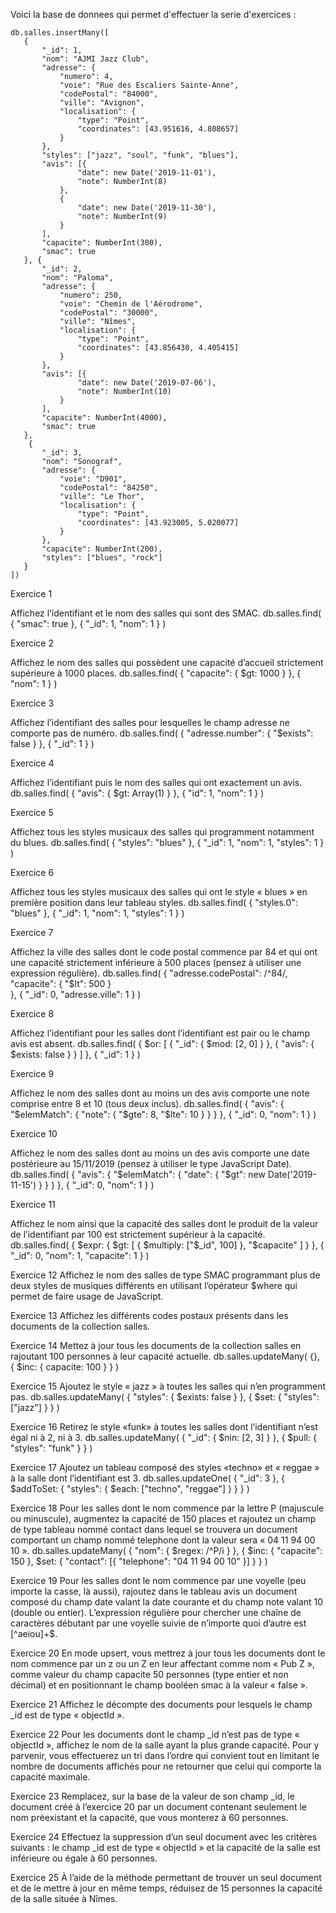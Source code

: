 Voici la base de donnees qui permet d'effectuer la serie d'exercices : 

```
db.salles.insertMany([ 
   { 
       "_id": 1, 
       "nom": "AJMI Jazz Club", 
       "adresse": { 
           "numero": 4, 
           "voie": "Rue des Escaliers Sainte-Anne", 
           "codePostal": "84000", 
           "ville": "Avignon", 
           "localisation": { 
               "type": "Point", 
               "coordinates": [43.951616, 4.808657] 
           } 
       }, 
       "styles": ["jazz", "soul", "funk", "blues"], 
       "avis": [{ 
               "date": new Date('2019-11-01'), 
               "note": NumberInt(8) 
           }, 
           { 
               "date": new Date('2019-11-30'), 
               "note": NumberInt(9) 
           } 
       ], 
       "capacite": NumberInt(300), 
       "smac": true 
   }, { 
       "_id": 2, 
       "nom": "Paloma", 
       "adresse": { 
           "numero": 250, 
           "voie": "Chemin de l'Aérodrome", 
           "codePostal": "30000", 
           "ville": "Nîmes", 
           "localisation": { 
               "type": "Point", 
               "coordinates": [43.856430, 4.405415] 
           } 
       }, 
       "avis": [{ 
               "date": new Date('2019-07-06'), 
               "note": NumberInt(10) 
           } 
       ], 
       "capacite": NumberInt(4000), 
       "smac": true 
   }, 
    { 
       "_id": 3, 
       "nom": "Sonograf", 
       "adresse": { 
           "voie": "D901", 
           "codePostal": "84250", 
           "ville": "Le Thor", 
           "localisation": { 
               "type": "Point", 
               "coordinates": [43.923005, 5.020077] 
           } 
       }, 
       "capacite": NumberInt(200), 
       "styles": ["blues", "rock"] 
   } 
]) 
```

Exercice 1

Affichez l’identifiant et le nom des salles qui sont des SMAC.
db.salles.find(
    { "smac": true },
    { "_id": 1, "nom": 1 }
)

Exercice 2

Affichez le nom des salles qui possèdent une capacité d’accueil strictement supérieure à 1000 places.
db.salles.find(
    { "capacite": { $gt: 1000 } },
    { "nom": 1 }
)

Exercice 3

Affichez l’identifiant des salles pour lesquelles le champ adresse ne comporte pas de numéro.
db.salles.find(
    { "adresse.number": { "$exists": false } },
    { "_id": 1 }
)

Exercice 4

Affichez l’identifiant puis le nom des salles qui ont exactement un avis.
db.salles.find(
    { "avis": { $gt: Array(1) } },
    { "id": 1, "nom": 1 }
)

Exercice 5

Affichez tous les styles musicaux des salles qui programment notamment du blues.
db.salles.find(
    { "styles": "blues" },
    { "_id": 1, "nom": 1, "styles": 1 }
)

Exercice 6

Affichez tous les styles musicaux des salles qui ont le style « blues » en première position dans leur tableau styles.
db.salles.find(
    { "styles.0": "blues" },
    { "_id": 1, "nom": 1, "styles": 1 }
)

Exercice 7

Affichez la ville des salles dont le code postal commence par 84 et qui ont une capacité strictement inférieure à 500 places (pensez à utiliser une expression régulière).
db.salles.find(
    { 
        "adresse.codePostal": /^84/, 
        "capacite": { "$lt": 500 }   
    },
    { "_id": 0, "adresse.ville": 1 } 
)

Exercice 8

Affichez l’identifiant pour les salles dont l’identifiant est pair ou le champ avis est absent.
db.salles.find(
    {
        $or: [
            { "_id": { $mod: [2, 0] } },
            { "avis": { $exists: false } }
        ]
    },
    { "_id": 1 }
)

Exercice 9

Affichez le nom des salles dont au moins un des avis comporte une note comprise entre 8 et 10 (tous deux inclus).
db.salles.find(
    {
        "avis": {
            "$elemMatch": {
                "note": { "$gte": 8, "$lte": 10 }
            }
        }
    },
    { "_id": 0, "nom": 1 }
)

Exercice 10

Affichez le nom des salles dont au moins un des avis comporte une date postérieure au 15/11/2019 (pensez à utiliser le type JavaScript Date).
db.salles.find(
    {
        "avis": {
            "$elemMatch": {
                "date": { "$gt": new Date('2019-11-15') }
            }
        }
    },
    { "_id": 0, "nom": 1 }
)


Exercice 11

Affichez le nom ainsi que la capacité des salles dont le produit de la valeur de l’identifiant par 100 est strictement supérieur à la capacité.
db.salles.find(
    {
        $expr: {
            $gt: [
                { $multiply: ["$_id", 100] },
                "$capacite" 
            ]
        }
    },
    { "_id": 0, "nom": 1, "capacite": 1 }
)

Exercice 12
Affichez le nom des salles de type SMAC programmant plus de deux styles de musiques différents en utilisant l’opérateur $where qui permet de faire usage de JavaScript.


Exercice 13
Affichez les différents codes postaux présents dans les documents de la collection salles.


Exercice 14
Mettez à jour tous les documents de la collection salles en rajoutant 100 personnes à leur capacité actuelle.
db.salles.updateMany(
    {},
    { $inc: { capacite: 100 } }
)

Exercice 15
Ajoutez le style « jazz » à toutes les salles qui n’en programment pas.
db.salles.updateMany(
    { "styles": { $exists: false } }, 
    { $set: { "styles": ["jazz"] } }
)


Exercice 16
Retirez le style «funk» à toutes les salles dont l’identifiant n’est égal ni à 2, ni à 3.
db.salles.updateMany(
    { "_id": { $nin: [2, 3] } },
    { $pull: { "styles": "funk" } } 
)


Exercice 17
Ajoutez un tableau composé des styles «techno» et « reggae » à la salle dont l’identifiant est 3.
db.salles.updateOne(
    { "_id": 3 }, 
    { $addToSet: { "styles": { $each: ["techno", "reggae"] } } } 
)

Exercice 18
Pour les salles dont le nom commence par la lettre P (majuscule ou minuscule), augmentez la capacité de 150 places et rajoutez un champ de type tableau nommé contact dans lequel se trouvera un document comportant un champ nommé telephone dont la valeur sera « 04 11 94 00 10 ».
db.salles.updateMany(
    { "nom": { $regex: /^P/i } }, 
    { 
        $inc: { "capacite": 150 }, 
        $set: { 
            "contact": [{ "telephone": "04 11 94 00 10" }] 
        }
    }
)


Exercice 19
Pour les salles dont le nom commence par une voyelle (peu importe la casse, là aussi), rajoutez dans le tableau avis un document composé du champ date valant la date courante et du champ note valant 10 (double ou entier). L’expression régulière pour chercher une chaîne de caractères débutant par une voyelle suivie de n’importe quoi d’autre est [^aeiou]+$.



Exercice 20
En mode upsert, vous mettrez à jour tous les documents dont le nom commence par un z ou un Z en leur affectant comme nom « Pub Z », comme valeur du champ capacite 50 personnes (type entier et non décimal) et en positionnant le champ booléen smac à la valeur « false ».


Exercice 21
Affichez le décompte des documents pour lesquels le champ _id est de type « objectId ».


Exercice 22
Pour les documents dont le champ _id n’est pas de type « objectId », affichez le nom de la salle ayant la plus grande capacité. Pour y parvenir, vous effectuerez un tri dans l’ordre qui convient tout en limitant le nombre de documents affichés pour ne retourner que celui qui comporte la capacité maximale.


Exercice 23
Remplacez, sur la base de la valeur de son champ _id, le document créé à l’exercice 20 par un document contenant seulement le nom préexistant et la capacité, que vous monterez à 60 personnes.


Exercice 24
Effectuez la suppression d’un seul document avec les critères suivants : le champ _id est de type « objectId » et la capacité de la salle est inférieure ou égale à 60 personnes.


Exercice 25
À l’aide de la méthode permettant de trouver un seul document et de le mettre à jour en même temps, réduisez de 15 personnes la capacité de la salle située à Nîmes.